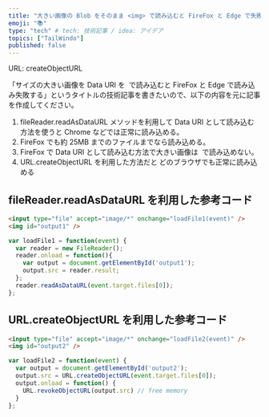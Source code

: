 ```yaml
---
title: "大きい画像の Blob をそのまま <img> で読み込むと FireFox と Edge で失敗する"
emoji: "📚"
type: "tech" # tech: 技術記事 / idea: アイデア
topics: ["TailWindo"]
published: false
---
```


URL: createObjectURL

「サイズの大きい画像を Data URI を <img> で読み込むと FireFox と Edge で読み込み失敗する」というタイトルの技術記事を書きたいので、以下の内容を元に記事を作成してください。

1. fileReader.readAsDataURL メソッドを利用して Data URI として読み込む方法を使うと Chrome などでは正常に読み込める。
2. FireFox でも約 25MB までのファイルまでなら読み込める。
3. FireFox で Data URI として読み込む方法で大きい画像は <img> で読み込めない。
4. URL.createObjectURL を利用した方法だと どのブラウザでも正常に読み込める

## fileReader.readAsDataURL を利用した参考コード

```html
<input type="file" accept="image/*" onchange="loadFile1(event)" />
<img id="output1" />
```

```JavaScript
var loadFile1 = function(event) {
  var reader = new FileReader();
  reader.onload = function(){
    var output = document.getElementById('output1');
    output.src = reader.result;
  };
  reader.readAsDataURL(event.target.files[0]);
};
```

## URL.createObjectURL を利用した参考コード

```html
<input type="file" accept="image/*" onchange="loadFile2(event)" />
<img id="output2" />
```

```JavaScript
var loadFile2 = function(event) {
  var output = document.getElementById('output2');
  output.src = URL.createObjectURL(event.target.files[0]);
  output.onload = function() {
    URL.revokeObjectURL(output.src) // free memory
  }
};
```
